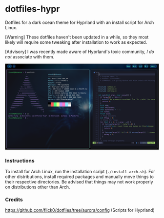 # dotfiles-hypr
Dotfiles for a dark ocean theme for Hyprland with an install script for Arch Linux.

[Warning] These dotfiles haven't been updated in a while, so they most likely will require some tweaking after installation to work as expected.

[Advisory] I was recently made aware of Hyprland's toxic community, *I do not* associate with them.

![Screenshot 2](hypr2.png)

### Instructions

To install for Arch Linux, run the installation script (`./install-arch.sh`). For other distributions, install required packages and manually move things to their respective directories. Be advised that things may not work properly on distributions other than Arch.


### Credits

https://github.com/flick0/dotfiles/tree/aurora/config (Scripts for Hyprland)
